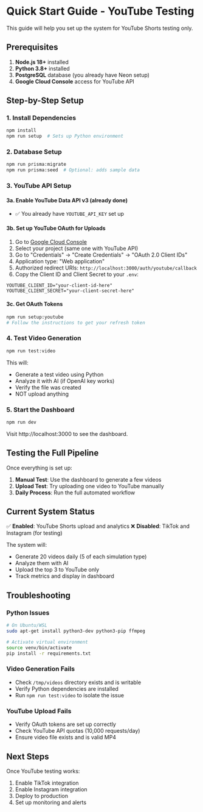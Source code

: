 # Quick Start Guide - YouTube Testing

This guide will help you set up the system for YouTube Shorts testing only.

## Prerequisites

1. **Node.js 18+** installed
2. **Python 3.8+** installed
3. **PostgreSQL** database (you already have Neon setup)
4. **Google Cloud Console** access for YouTube API

## Step-by-Step Setup

### 1. Install Dependencies

```bash
npm install
npm run setup  # Sets up Python environment
```

### 2. Database Setup

```bash
npm run prisma:migrate
npm run prisma:seed  # Optional: adds sample data
```

### 3. YouTube API Setup

#### 3a. Enable YouTube Data API v3 (already done)

- ✅ You already have `YOUTUBE_API_KEY` set up

#### 3b. Set up YouTube OAuth for Uploads

1. Go to [Google Cloud Console](https://console.cloud.google.com/)
2. Select your project (same one with YouTube API)
3. Go to "Credentials" → "Create Credentials" → "OAuth 2.0 Client IDs"
4. Application type: "Web application"
5. Authorized redirect URIs: `http://localhost:3000/auth/youtube/callback`
6. Copy the Client ID and Client Secret to your `.env`:

```env
YOUTUBE_CLIENT_ID="your-client-id-here"
YOUTUBE_CLIENT_SECRET="your-client-secret-here"
```

#### 3c. Get OAuth Tokens

```bash
npm run setup:youtube
# Follow the instructions to get your refresh token
```

### 4. Test Video Generation

```bash
npm run test:video
```

This will:

- Generate a test video using Python
- Analyze it with AI (if OpenAI key works)
- Verify the file was created
- NOT upload anything

### 5. Start the Dashboard

```bash
npm run dev
```

Visit http://localhost:3000 to see the dashboard.

## Testing the Full Pipeline

Once everything is set up:

1. **Manual Test**: Use the dashboard to generate a few videos
2. **Upload Test**: Try uploading one video to YouTube manually
3. **Daily Process**: Run the full automated workflow

## Current System Status

✅ **Enabled**: YouTube Shorts upload and analytics
❌ **Disabled**: TikTok and Instagram (for testing)

The system will:

- Generate 20 videos daily (5 of each simulation type)
- Analyze them with AI
- Upload the top 3 to YouTube only
- Track metrics and display in dashboard

## Troubleshooting

### Python Issues

```bash
# On Ubuntu/WSL
sudo apt-get install python3-dev python3-pip ffmpeg

# Activate virtual environment
source venv/bin/activate
pip install -r requirements.txt
```

### Video Generation Fails

- Check `/tmp/videos` directory exists and is writable
- Verify Python dependencies are installed
- Run `npm run test:video` to isolate the issue

### YouTube Upload Fails

- Verify OAuth tokens are set up correctly
- Check YouTube API quotas (10,000 requests/day)
- Ensure video file exists and is valid MP4

## Next Steps

Once YouTube testing works:

1. Enable TikTok integration
2. Enable Instagram integration
3. Deploy to production
4. Set up monitoring and alerts
